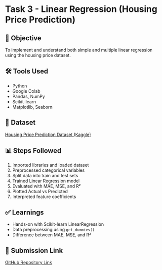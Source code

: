 # Task 3 - Linear Regression (Housing Price Prediction)

## 🎯 Objective
To implement and understand both simple and multiple linear regression using the housing price dataset.

## 🛠 Tools Used
- Python
- Google Colab
- Pandas, NumPy
- Scikit-learn
- Matplotlib, Seaborn

## 📁 Dataset
[Housing Price Prediction Dataset (Kaggle)](https://www.kaggle.com/datasets/harishkumardatalab/housing-price-prediction)

## 📊 Steps Followed
1. Imported libraries and loaded dataset
2. Preprocessed categorical variables
3. Split data into train and test sets
4. Trained Linear Regression model
5. Evaluated with MAE, MSE, and R²
6. Plotted Actual vs Predicted
7. Interpreted feature coefficients


## ✅ Learnings
- Hands-on with Scikit-learn LinearRegression
- Data preprocessing using `get_dummies()`
- Difference between MAE, MSE, and R²

## 🔗 Submission Link
[GitHub Repository Link](https://github.com/Lavanya-Lakshmanan06/task-3-linear-regression.git)
